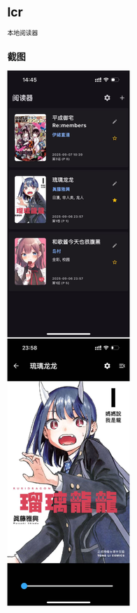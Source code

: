 # lcr

本地阅读器

## 截图

<img src="images/screen_01.jpg" width="280" />
<img src="images/screen_02.jpg" width="280" />